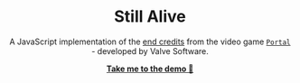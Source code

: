 <h1 align="center">Still Alive</h1>
<p align="center">A JavaScript implementation of the <a href="https://web.archive.org/web/20210929222906/https://www.youtube.com/watch?v=Y6ljFaKRTrI">end credits</a> from the video game <a href="https://en.wikipedia.org/wiki/Portal_(video_game)"><code>Portal</code></a> - developed by Valve Software.</p>
<p align="center"><a href="https://victorwesterlund.github.io/still-alive/"><strong>Take me to the demo 🍰</strong></a></p>
